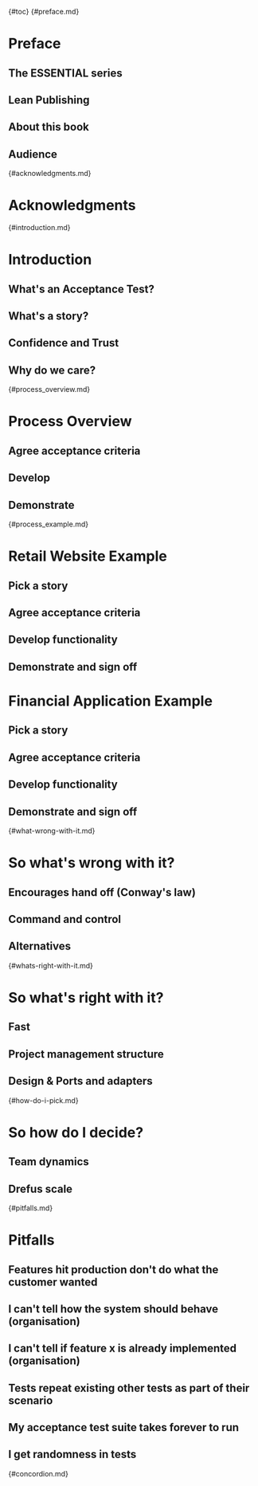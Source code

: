{#toc}
{#preface.md}
# Preface
## The ESSENTIAL series
## Lean Publishing
## About this book
## Audience

{#acknowledgments.md}
# Acknowledgments

{#introduction.md}
# Introduction
## What's an Acceptance Test?
## What's a story?
## Confidence and Trust
## Why do we care?

{#process_overview.md}
# Process Overview
## Agree acceptance criteria
## Develop
## Demonstrate

{#process_example.md}
# Retail Website Example
## Pick a story
## Agree acceptance criteria
## Develop functionality
## Demonstrate and sign off

# Financial Application Example
## Pick a story
## Agree acceptance criteria
## Develop functionality
## Demonstrate and sign off

{#what-wrong-with-it.md}
# So what's wrong with it?
## Encourages hand off (Conway's law)
## Command and control
## Alternatives

{#whats-right-with-it.md}
# So what's right with it?
## Fast
## Project management structure
## Design & Ports and adapters

{#how-do-i-pick.md}
# So how do I decide?
## Team dynamics
## Drefus scale

{#pitfalls.md}
# Pitfalls
## Features hit production don't do what the customer wanted
## I can't tell how the system should behave (organisation)
## I can't tell if feature x is already implemented (organisation)
## Tests repeat existing other tests as part of their scenario
## My acceptance test suite takes forever to run
## I get randomness in tests

{#concordion.md}